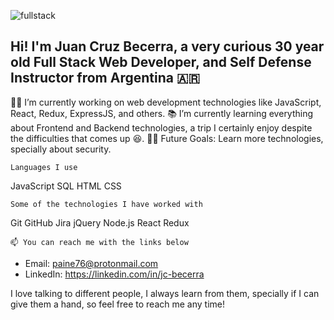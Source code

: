 ![fullstack](https://ibb.co/mCnf96r)

## Hi! I'm Juan Cruz Becerra, a very curious 30 year old Full Stack Web Developer, and Self Defense Instructor from Argentina 🇦🇷

 👨‍💻 I’m currently working on web development technologies like JavaScript, React, Redux, ExpressJS, and others.
 📚 I’m currently learning everything about Frontend and Backend technologies, a trip I certainly enjoy despite the difficulties that comes up 😆.
 💪🏼 Future Goals: Learn more technologies, specially about security.

```Languages I use```

JavaScript SQL HTML CSS

```Some of the technologies I have worked with```

Git GitHub Jira jQuery Node.js React Redux

    📫 You can reach me with the links below

* Email: paine76@protonmail.com
* LinkedIn: https://linkedin.com/in/jc-becerra


I love talking to different people, I always learn from them, specially if I can give them a hand, so feel free to reach me any time!

